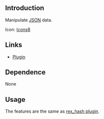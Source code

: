 ## Introduction

Manipulate [JSON](http://www.json.org/) data.

Icon: [Icons8](https://icons8.com/)

## Links

- [Plugin](https://rexrainbow.github.io/C3RexDoc/repo/rex_bHash.c3addon)

## Dependence

None

## Usage

The features are the same as [rex_hash plugin](rex_hash.md).